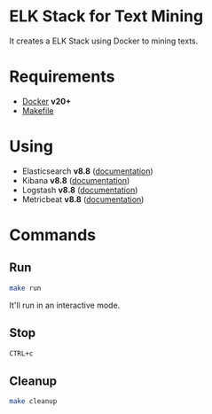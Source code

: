 # ELK Stack for Text Mining

It creates a ELK Stack using Docker to mining texts.

# Requirements
- [Docker](https://docker.com) **v20+**
- [Makefile](https://pt.wikibooks.org/wiki/Programar_em_C/Makefiles)

# Using
- Elasticsearch **v8.8** ([documentation](https://www.elastic.co/guide/en/elasticsearch/reference/8.6/install-elasticsearch.html))
- Kibana **v8.8** ([documentation](https://www.elastic.co/guide/en/kibana/8.6/install.html))
- Logstash **v8.8** ([documentation](https://www.elastic.co/guide/en/logstash/8.6/introduction.html))
- Metricbeat **v8.8** ([documentation](https://www.elastic.co/guide/en/beats/metricbeat/8.6/metricbeat-installation-configuration.html))

# Commands

## Run

```sh
make run
```
It'll run in an interactive mode.

## Stop
```sh
CTRL+c
```

## Cleanup
```sh
make cleanup
```